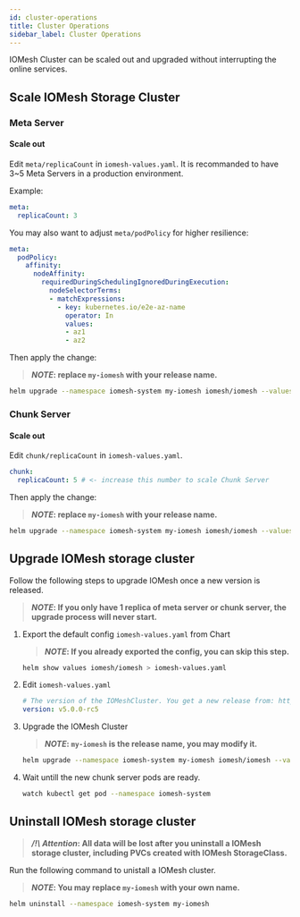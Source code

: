 ```yaml
---
id: cluster-operations
title: Cluster Operations
sidebar_label: Cluster Operations
---
```


IOMesh Cluster can be scaled out and upgraded without interrupting the online services.

## Scale IOMesh Storage Cluster

### Meta Server

#### Scale out

Edit `meta/replicaCount` in `iomesh-values.yaml`. It is recommanded to have 3~5 Meta Servers in a production environment.

Example:
```yaml
meta:
  replicaCount: 3
```

You may also want to adjust `meta/podPolicy` for higher resilience:

```yaml
meta:
  podPolicy:
    affinity:
      nodeAffinity:
        requiredDuringSchedulingIgnoredDuringExecution:
          nodeSelectorTerms:
          - matchExpressions:
            - key: kubernetes.io/e2e-az-name
              operator: In
              values:
              - az1
              - az2
```

Then apply the change:

> **_NOTE_: replace `my-iomesh` with your release name.**

```bash
helm upgrade --namespace iomesh-system my-iomesh iomesh/iomesh --values iomesh-values.yaml
```

### Chunk Server

#### Scale out

Edit `chunk/replicaCount` in `iomesh-values.yaml`.

```yaml
chunk:
  replicaCount: 5 # <- increase this number to scale Chunk Server
```

Then apply the change:

> **_NOTE_: replace `my-iomesh` with your release name.**

```bash
helm upgrade --namespace iomesh-system my-iomesh iomesh/iomesh --values iomesh-values.yaml
```

## Upgrade IOMesh storage cluster

Follow the following steps to upgrade IOMesh once a new version is released.

> **_NOTE_: If you only have 1 replica of meta server or chunk server, the upgrade process will never start.**

1. Export the default config `iomesh-values.yaml` from Chart

    > **_NOTE_: If you already exported the config, you can skip this step.**

    ```bash
    helm show values iomesh/iomesh > iomesh-values.yaml
    ```

2. Edit `iomesh-values.yaml`

    ```yaml
    # The version of the IOMeshCluster. You get a new release from: http://iomesh.com/docs/release/releases
    version: v5.0.0-rc5
    ```

3. Upgrade the IOMesh Cluster

    > **_NOTE_: `my-iomesh` is the release name, you may modify it.**

    ```bash
    helm upgrade --namespace iomesh-system my-iomesh iomesh/iomesh --values iomesh-values.yaml
    ```

4. Wait untill the new chunk server pods are ready.

    ```bash
    watch kubectl get pod --namespace iomesh-system
    ```

## Uninstall IOMesh storage cluster

> **_/!\ Attention_: All data will be lost after you uninstall a IOMesh storage cluster, including PVCs created with IOMesh StorageClass.**

Run the following command to unistall a IOMesh cluster.

> **_NOTE_: You may replace `my-iomesh` with your own name.**

```bash
helm uninstall --namespace iomesh-system my-iomesh
```

[1]: http://www.iomesh.com/docs/installation/setup-iomesh-storage#mount-device
